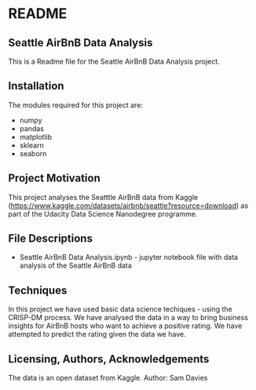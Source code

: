 # README
## Seattle AirBnB Data Analysis



This is a Readme file for the Seattle AirBnB Data Analysis project. 

## Installation

The modules required for this project are: 
- numpy
- pandas
- matplotlib
- sklearn
- seaborn




## Project Motivation

This project analyses the Seatttle AirBnB data from Kaggle (https://www.kaggle.com/datasets/airbnb/seattle?resource=download) as part of the Udacity Data Science Nanodegree programme. 

## File Descriptions

- Seattle AirBnB Data Analysis.ipynb - jupyter notebook file with data analysis of the Seattle AirBnB data

## Techniques

In this project we have used basic data science techiques - using the CRISP-DM process. We have analysed the data in a way to bring business insights for AirBnB hosts who want to achieve a positive rating. We have attempted to predict the rating given the data we have.

## Licensing, Authors, Acknowledgements

The data is an open dataset from Kaggle. 
Author: Sam Davies

